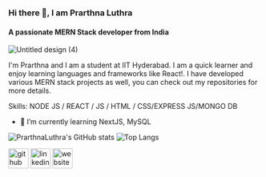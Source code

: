 ### Hi there 👋, I am Prarthna Luthra
#### A passionate MERN Stack developer from India



![Untitled design (4)](https://user-images.githubusercontent.com/100023570/165935593-66cffb70-c85f-4e11-9693-71f302657672.png)

I'm Prarthna and I am a student at IIT Hyderabad. I am a quick learner and enjoy learning languages and frameworks like React!. I have developed various MERN stack projects as well, you can check out my repositories for more details.

Skills: NODE JS / REACT / JS / HTML / CSS/EXPRESS JS/MONGO DB

- 🌱 I’m currently learning NextJS, MySQL 


![PrarthnaLuthra's GitHub stats](https://github-readme-stats.vercel.app/api?username=PrarthnaLuthra&theme=radical&show_icons=true)
![Top Langs](https://github-readme-stats.vercel.app/api/top-langs/?username=PrarthnaLuthra&theme=tokyonight)


[<img src='https://github.githubassets.com/images/modules/logos_page/Octocat.png' alt='github' height='40'>](https://github.com/PrarthnaLuthra)  [<img src='https://mpng.subpng.com/20180320/qhq/kisspng-blue-trademark-angle-area-linkedin-5ab0b94d559dd5.8312605915215312133507.jpg' alt='linkedin' height='40'>](https://www.linkedin.com/in/prarthnaluthra/)  [<img src='https://upload.wikimedia.org/wikipedia/commons/thumb/1/1c/ICloud_logo.svg/150px-ICloud_logo.svg.png?20200306180013' alt='website' height='40'>](https://prarthna-luthra-resume.web.app)  





